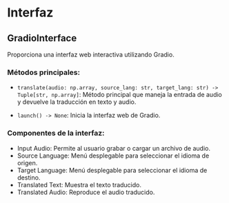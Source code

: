 # Interfaz

## GradioInterface

Proporciona una interfaz web interactiva utilizando Gradio.

### Métodos principales:
- `translate(audio: np.array, source_lang: str, target_lang: str) -> Tuple[str, np.array]`: 
  Método principal que maneja la entrada de audio y devuelve la traducción en texto y audio.

- `launch() -> None`: Inicia la interfaz web de Gradio.

### Componentes de la interfaz:
- Input Audio: Permite al usuario grabar o cargar un archivo de audio.
- Source Language: Menú desplegable para seleccionar el idioma de origen.
- Target Language: Menú desplegable para seleccionar el idioma de destino.
- Translated Text: Muestra el texto traducido.
- Translated Audio: Reproduce el audio traducido.